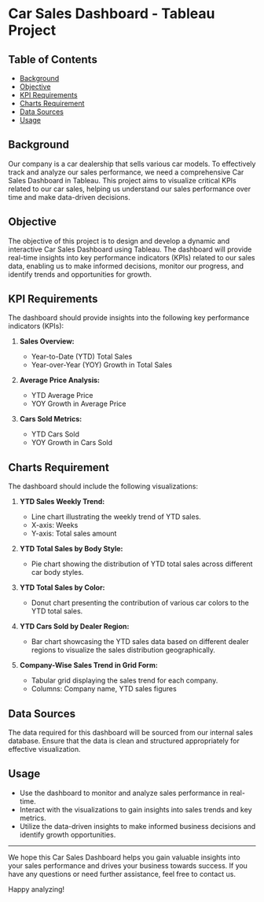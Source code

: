# Car Sales Dashboard - Tableau Project

## Table of Contents
- [Background](#background)
- [Objective](#objective)
- [KPI Requirements](#kpi-requirements)
- [Charts Requirement](#charts-requirement)
- [Data Sources](#data-sources)
- [Usage](#usage)

## Background
Our company is a car dealership that sells various car models. To effectively track and analyze our sales performance, we need a comprehensive Car Sales Dashboard in Tableau. This project aims to visualize critical KPIs related to our car sales, helping us understand our sales performance over time and make data-driven decisions.

## Objective
The objective of this project is to design and develop a dynamic and interactive Car Sales Dashboard using Tableau. The dashboard will provide real-time insights into key performance indicators (KPIs) related to our sales data, enabling us to make informed decisions, monitor our progress, and identify trends and opportunities for growth.

## KPI Requirements
The dashboard should provide insights into the following key performance indicators (KPIs):

1. **Sales Overview:**
   - Year-to-Date (YTD) Total Sales
   - Year-over-Year (YOY) Growth in Total Sales

2. **Average Price Analysis:**
   - YTD Average Price
   - YOY Growth in Average Price

3. **Cars Sold Metrics:**
   - YTD Cars Sold
   - YOY Growth in Cars Sold

## Charts Requirement
The dashboard should include the following visualizations:

1. **YTD Sales Weekly Trend:**
   - Line chart illustrating the weekly trend of YTD sales.
   - X-axis: Weeks
   - Y-axis: Total sales amount

2. **YTD Total Sales by Body Style:**
   - Pie chart showing the distribution of YTD total sales across different car body styles.

3. **YTD Total Sales by Color:**
   - Donut chart presenting the contribution of various car colors to the YTD total sales.

4. **YTD Cars Sold by Dealer Region:**
   - Bar chart showcasing the YTD sales data based on different dealer regions to visualize the sales distribution geographically.

5. **Company-Wise Sales Trend in Grid Form:**
   - Tabular grid displaying the sales trend for each company.
   - Columns: Company name, YTD sales figures

## Data Sources
The data required for this dashboard will be sourced from our internal sales database. Ensure that the data is clean and structured appropriately for effective visualization.

## Usage
- Use the dashboard to monitor and analyze sales performance in real-time.
- Interact with the visualizations to gain insights into sales trends and key metrics.
- Utilize the data-driven insights to make informed business decisions and identify growth opportunities.

---

We hope this Car Sales Dashboard helps you gain valuable insights into your sales performance and drives your business towards success. If you have any questions or need further assistance, feel free to contact us.

Happy analyzing!
